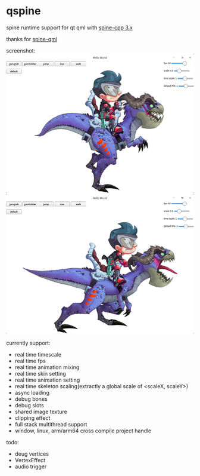 # qspine
spine runtime support for qt qml with [spine-cpp 3.x](https://github.com/EsotericSoftware/spine-runtimes/)

thanks for [spine-qml](https://github.com/irukandji/spine-qml)

screenshot:
![1](screenshots/1.png)
![2](screenshots/2.png)

currently support:
 - real time timescale
 - real time fps
 - real time animation mixing
 - real time skin setting
 - real time animation setting
 - real time skeleton scaling(extractly a global scale of <scaleX, scaleY>)
 - async loading
 - debug bones
 - debug slots
 - shared image texture
 - clipping effect
 - full stack multithread support
 - window, linux, arm/arm64 cross compile project handle
 

 todo:
 - deug vertices
 - VertexEffect
 - audio trigger
